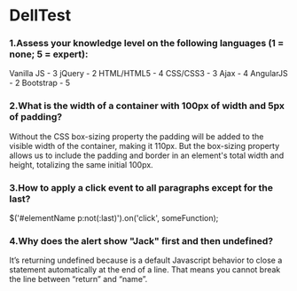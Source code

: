 # DellTest

### 1.Assess your knowledge level on the following languages (1 = none; 5 = expert):

Vanilla JS - 3
jQuery - 2
HTML/HTML5 - 4
CSS/CSS3 - 3
Ajax - 4
AngularJS - 2
Bootstrap -  5

### 2.What is the width of a container with 100px of width and 5px of padding?

Without the CSS box-sizing property the padding will be added to the visible width of the container, making it 110px.
But the box-sizing property allows us to include the padding and border in an element's total width and height, totalizing the same initial 100px.

### 3.How to apply a click event to all paragraphs except for the last?

$('#elementName p:not(:last)').on('click', someFunction);

### 4.Why does the alert show "Jack" first and then undefined?

It’s returning undefined because is a default Javascript behavior to close a statement automatically at the end of a line. That means you cannot break the line between “return” and “name”.
